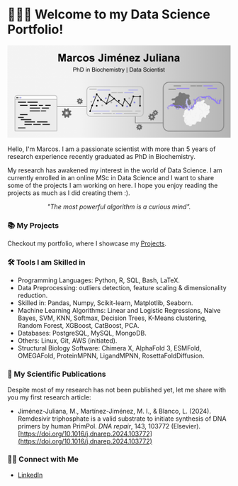 # 🙋🏻‍♂️ Welcome to my Data Science Portfolio! 

![Imagen](Images/banner_portfolio.png)

Hello, I'm Marcos. I am a passionate scientist with more than 5 years of research experience recently graduated as PhD in Biochemistry. 

My research has awakened my interest in the world of Data Science. I am currently enrolled in an online MSc in Data Science and I want to share some of the projects I am working on here. I hope you enjoy reading the projects as much as I did creating them :).

<p align="center"><em> "The most powerful algorithm is a curious mind". </em> </p>

### 📚 My Projects

Checkout my portfolio, where I showcase my [Projects](https://mjimenezj.github.io/Portfolio/Projects.html).

### 🛠️ Tools I am Skilled in

- Programming Languages: Python, R, SQL, Bash, LaTeX.
- Data Preprocessing: outliers detection, feature scaling & dimensionality reduction.
- Skilled in: Pandas, Numpy, Scikit-learn, Matplotlib, Seaborn.
- Machine Learning Algorithms: Linear and Logistic Regressions, Naive Bayes, SVM, KNN, Softmax, Decision Trees, K-Means clustering, Random Forest, XGBoost, CatBoost, PCA.
- Databases: PostgreSQL, MySQL, MongoDB.
- Others: Linux, Git, AWS (initiated).
- Structural Biology Software: Chimera X, AlphaFold 3, ESMFold, OMEGAFold, ProteinMPNN, LigandMPNN, RosettaFoldDiffusion. 


### 🧬 My Scientific Publications

Despite most of my research has not been published yet, let me share with you my first research article:

- Jiménez-Juliana, M., Martínez-Jiménez, M. I., & Blanco, L. (2024). Remdesivir triphosphate is a valid substrate to initiate synthesis of DNA primers by human PrimPol. *DNA repair*, 143, 103772 (Elsevier). [https://doi.org/10.1016/j.dnarep.2024.103772](https://doi.org/10.1016/j.dnarep.2024.103772)


### 👋🏻 Connect with Me

- [LinkedIn](https://www.linkedin.com/in/marcos-jimenez-juliana/)

